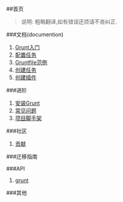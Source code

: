 ##首页

> 说明: 粗略翻译,如有错误还烦请不吝纠正. 

###文档(documention)

1.  [Grunt入门](http://www.gruntjs.org/getting_started)
2.  [配置任务](http://www.gruntjs.org/configuring_tasks)
3.  [Gruntfile范例](http://www.gruntjs.org/sample_gruntfile)
4.  [创建任务](http://www.gruntjs.org/creating_tasks)
5.  [创建插件](http://www.gruntjs.org/creating_plugins)

###进阶

1.  [安装Grunt](http://www.gruntjs.org/installing_grunt)
2.  [常见问题](http://www.gruntjs.org/frequently_asked_questions)
3.  [项目脚手架](http://www.gruntjs.org/project_scaffolding)

###社区

1.  [贡献](http://www.gruntjs.org/contributing)

###迁移指南

###API

1.  [grunt](http://www.gruntjs.org/grunt)

###其他
